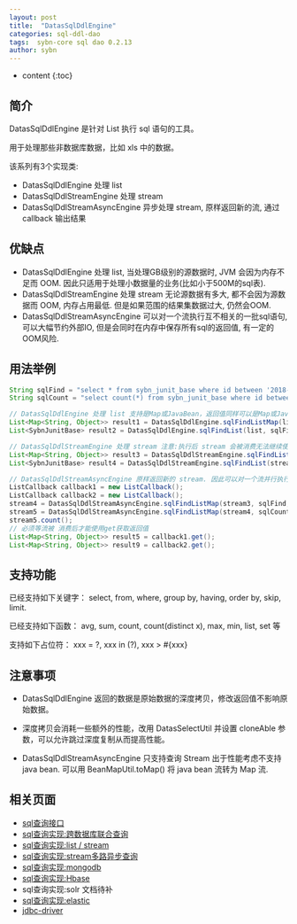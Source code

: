```yaml
---
layout: post
title:  "DatasSqlDdlEngine"
categories: sql-ddl-dao
tags:  sybn-core sql dao 0.2.13
author: sybn
---
```


* content
{:toc}

## 简介

DatasSqlDdlEngine 是针对 List 执行 sql 语句的工具。

用于处理那些非数据库数据，比如 xls 中的数据。

该系列有3个实现类:
*  DatasSqlDdlEngine 处理 list
*  DatasSqlDdlStreamEngine 处理 stream
*  DatasSqlDdlStreamAsyncEngine 异步处理 stream, 原样返回新的流, 通过 callback 输出结果





## 优缺点
* DatasSqlDdlEngine 处理 list, 当处理GB级别的源数据时, JVM 会因为内存不足而 OOM. 因此只适用于处理小数据量的业务(比如小于500M的sql表).
* DatasSqlDdlStreamEngine 处理 stream 无论源数据有多大, 都不会因为源数据而 OOM, 内存占用最低. 但是如果范围的结果集数据过大, 仍然会OOM.
* DatasSqlDdlStreamAsyncEngine 可以对一个流执行互不相关的一批sql语句, 可以大幅节约外部IO, 但是会同时在内存中保存所有sql的返回值, 有一定的OOM风险.

## 用法举例
```java
String sqlFind = "select * from sybn_junit_base where id between '2018-03-20' and '2018-03-21'";
String sqlCount = "select count(*) from sybn_junit_base where id between '2018-03-20' and '2018-03-21'";

// DatasSqlDdlEngine 处理 list 支持是Map或JavaBean，返回值同样可以是Map或JavaBean
List<Map<String, Object>> result1 = DatasSqlDdlEngine.sqlFindListMap(list, sqlFind);
List<SybnJunitBase> result2 = DatasSqlDdlEngine.sqlFindList(list, sqlFind, SybnJunitBase.class);

// DatasSqlDdlStreamEngine 处理 stream 注意:执行后 stream 会被消费无法继续使用
List<Map<String, Object>> result3 = DatasSqlDdlStreamEngine.sqlFindListMap(stream1, sqlFind);
List<SybnJunitBase> result4 = DatasSqlDdlStreamEngine.sqlFindList(stream2, sqlFind, SybnJunitBase.class);

// DatasSqlDdlStreamAsyncEngine 原样返回新的 stream. 因此可以对一个流并行执行多条 sql 语句.
ListCallback callback1 = new ListCallback();
ListCallback callback2 = new ListCallback();
stream4 = DatasSqlDdlStreamAsyncEngine.sqlFindListMap(stream3, sqlFind, callback);
stream5 = DatasSqlDdlStreamAsyncEngine.sqlFindListMap(stream4, sqlCount, callback);
stream5.count();
// 必须等流被 消费后才能使用get获取返回值
List<Map<String, Object>> result5 = callback1.get();
List<Map<String, Object>> result9 = callback2.get();
```

## 支持功能
已经支持如下关键字： select, from, where, group by, having, order by, skip, limit.

已经支持如下函数： avg, sum, count, count(distinct x), max, min, list, set 等

支持如下占位符： xxx = ?, xxx in (?), xxx > #{xxx}


## 注意事项

* DatasSqlDdlEngine 返回的数据是原始数据的深度拷贝，修改返回值不影响原始数据。

* 深度拷贝会消耗一些额外的性能，改用 DatasSelectUtil 并设置 cloneAble 参数，可以允许跳过深度复制从而提高性能。

* DatasSqlDdlStreamAsyncEngine 只支持查询 Stream<map> 出于性能考虑不支持java bean. 可以用 BeanMapUtil.toMap() 将 java bean 流转为 Map 流.


## 相关页面
- [sql查询接口]({{site.baseurl}}/2018/04/24/sql-ddl-dao/)
- [sql查询实现:跨数据库联合查询]({{site.baseurl}}/2018/12/20/sybn-dao-multiple-impl/)
- [sql查询实现:list / stream]({{site.baseurl}}/2018/09/13/datas-sql-ddl-engine/)
- [sql查询实现:stream多路异步查询]({{site.baseurl}}/2018/10/15/sql_ddl_dao_stream_async_impl/)
- [sql查询实现:mongodb]({{site.baseurl}}/2018/09/17/mongo-dao-by-sql/)
- [sql查询实现:Hbase]({{site.baseurl}}/2019/05/16/hbase-dao/)
- sql查询实现:solr 文档待补
- [sql查询实现:elastic]({{site.baseurl}}/2019/10/24/es-dao/)
- [jdbc-driver]({{site.baseurl}}/2019/08/18/jdbc-driver/)
